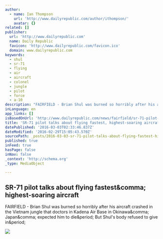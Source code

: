 ```yaml
---
author:
  - name: Ian Thompson
    url: 'http://www.dailyrepublic.com/author/ithompson/'
    avatar: {}
related: []
publisher:
  url: 'http://www.dailyrepublic.com'
  name: Daily Republic
  favicon: 'http://www.dailyrepublic.com/favicon.ico'
  domain: www.dailyrepublic.com
keywords:
  - shul
  - sr-71
  - flying
  - air
  - aircraft
  - colonel
  - jungle
  - pilot
  - force
  - a-10
description: "FAIRFIELD - Brian Shul was burned so horribly after his aircraft crashed in the Vietnam jungle that doctors in Kadena Air Base in Okinawa, Japan, expected him to die. But Shul's body refused to give in."
inLanguage: en
app_links: []
isBasedOnUrl: 'http://www.dailyrepublic.com/news/fairfield/sr-71-pilot-talks-about-flying-fastest-highest-soaring-aircraft/'
title: 'SR-71 pilot talks about flying fastest, highest-soaring aircraft'
datePublished: '2016-03-03T02:33:46.837Z'
dateModified: '2016-02-29T15:05:43.570Z'
sourcePath: _posts/2016-03-03-sr-71-pilot-talks-about-flying-fastest-highest-soaring-airc.md
published: true
inFeed: true
hasPage: false
inNav: false
_context: 'http://schema.org'
_type: MediaObject

---
```

<article style=""><h1>SR-71 pilot talks about flying fastest&amp;comma; highest-soaring aircraft</h1><p>FAIRFIELD - Brian Shul was burned so horribly after his aircraft crashed in the Vietnam jungle that doctors in Kadena Air Base in Okinawa&amp;comma; Japan&amp;comma; expected him to die&amp;period; But Shul's body refused to give in&amp;period;</p><img src="http://www.dailyrepublic.com/files/2016/02/Brian_Shul_self-portrait_SR-71_Blackbird.jpg" /></article>